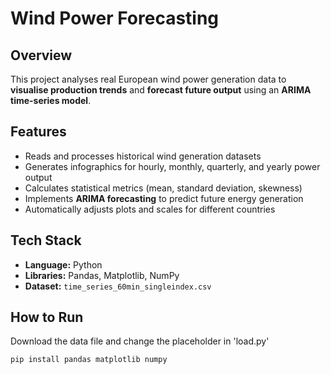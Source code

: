# Wind Power Forecasting

## Overview
This project analyses real European wind power generation data to **visualise production trends** and **forecast future output** using an **ARIMA time-series model**.  

## Features
- Reads and processes historical wind generation datasets  
- Generates infographics for hourly, monthly, quarterly, and yearly power output  
- Calculates statistical metrics (mean, standard deviation, skewness)  
- Implements **ARIMA forecasting** to predict future energy generation  
- Automatically adjusts plots and scales for different countries

## Tech Stack
- **Language:** Python  
- **Libraries:** Pandas, Matplotlib, NumPy
- **Dataset:** `time_series_60min_singleindex.csv`  

## How to Run
Download the data file and change the placeholder in 'load.py'
   ```bash
   pip install pandas matplotlib numpy
